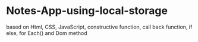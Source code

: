 # Notes-App-using-local-storage
based on Html, CSS, JavaScript, constructive function, call back function, if else, for Each() and Dom method
